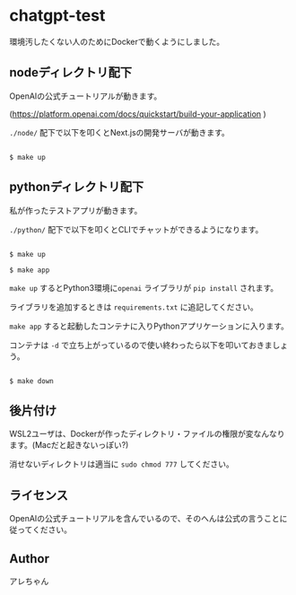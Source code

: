 # chatgpt-test

環境汚したくない人のためにDockerで動くようにしました。

## nodeディレクトリ配下

OpenAIの公式チュートリアルが動きます。

(https://platform.openai.com/docs/quickstart/build-your-application )

`./node/` 配下で以下を叩くとNext.jsの開発サーバが動きます。

```

$ make up

```

## pythonディレクトリ配下

私が作ったテストアプリが動きます。

`./python/` 配下で以下を叩くとCLIでチャットができるようになります。

```

$ make up

$ make app

```

`make up` するとPython3環境に`openai` ライブラリが `pip install` されます。

ライブラリを追加するときは `requirements.txt` に追記してください。

`make app` すると起動したコンテナに入りPythonアプリケーションに入ります。

コンテナは `-d` で立ち上がっているので使い終わったら以下を叩いておきましょう。

```

$ make down

```

## 後片付け

WSL2ユーザは、Dockerが作ったディレクトリ・ファイルの権限が変なんなります。(Macだと起きないっぽい?)

消せないディレクトリは適当に `sudo chmod 777` してください。

## ライセンス

OpenAIの公式チュートリアルを含んでいるので、そのへんは公式の言うことに従ってください。

## Author

アレちゃん